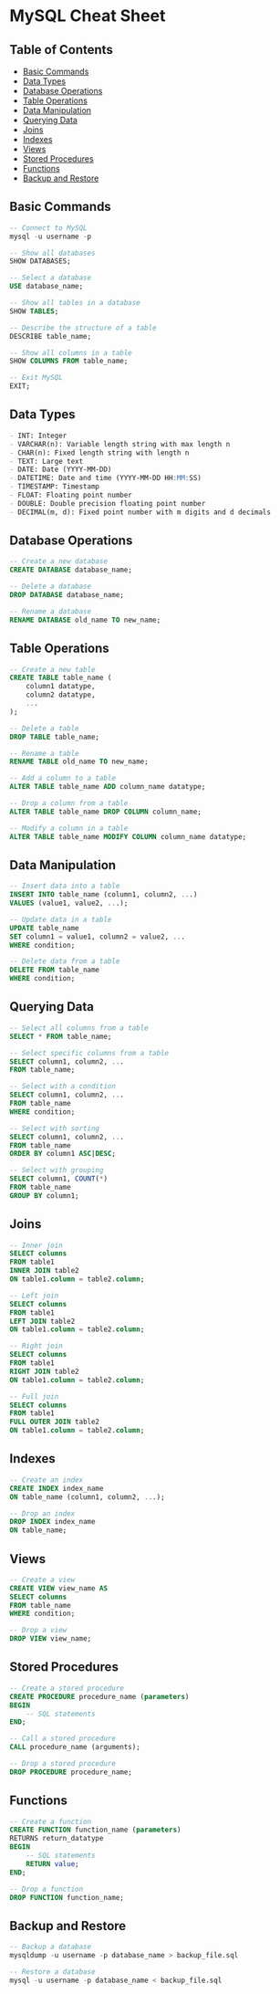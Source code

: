 
# MySQL Cheat Sheet

## Table of Contents
- [Basic Commands](#basic-commands)
- [Data Types](#data-types)
- [Database Operations](#database-operations)
- [Table Operations](#table-operations)
- [Data Manipulation](#data-manipulation)
- [Querying Data](#querying-data)
- [Joins](#joins)
- [Indexes](#indexes)
- [Views](#views)
- [Stored Procedures](#stored-procedures)
- [Functions](#functions)
- [Backup and Restore](#backup-and-restore)

## Basic Commands
```sql
-- Connect to MySQL
mysql -u username -p

-- Show all databases
SHOW DATABASES;

-- Select a database
USE database_name;

-- Show all tables in a database
SHOW TABLES;

-- Describe the structure of a table
DESCRIBE table_name;

-- Show all columns in a table
SHOW COLUMNS FROM table_name;

-- Exit MySQL
EXIT;
```

## Data Types
```markdown
- INT: Integer
- VARCHAR(n): Variable length string with max length n
- CHAR(n): Fixed length string with length n
- TEXT: Large text
- DATE: Date (YYYY-MM-DD)
- DATETIME: Date and time (YYYY-MM-DD HH:MM:SS)
- TIMESTAMP: Timestamp
- FLOAT: Floating point number
- DOUBLE: Double precision floating point number
- DECIMAL(m, d): Fixed point number with m digits and d decimals
```

## Database Operations
```sql
-- Create a new database
CREATE DATABASE database_name;

-- Delete a database
DROP DATABASE database_name;

-- Rename a database
RENAME DATABASE old_name TO new_name;
```

## Table Operations
```sql
-- Create a new table
CREATE TABLE table_name (
    column1 datatype,
    column2 datatype,
    ...
);

-- Delete a table
DROP TABLE table_name;

-- Rename a table
RENAME TABLE old_name TO new_name;

-- Add a column to a table
ALTER TABLE table_name ADD column_name datatype;

-- Drop a column from a table
ALTER TABLE table_name DROP COLUMN column_name;

-- Modify a column in a table
ALTER TABLE table_name MODIFY COLUMN column_name datatype;
```

## Data Manipulation
```sql
-- Insert data into a table
INSERT INTO table_name (column1, column2, ...)
VALUES (value1, value2, ...);

-- Update data in a table
UPDATE table_name
SET column1 = value1, column2 = value2, ...
WHERE condition;

-- Delete data from a table
DELETE FROM table_name
WHERE condition;
```

## Querying Data
```sql
-- Select all columns from a table
SELECT * FROM table_name;

-- Select specific columns from a table
SELECT column1, column2, ...
FROM table_name;

-- Select with a condition
SELECT column1, column2, ...
FROM table_name
WHERE condition;

-- Select with sorting
SELECT column1, column2, ...
FROM table_name
ORDER BY column1 ASC|DESC;

-- Select with grouping
SELECT column1, COUNT(*)
FROM table_name
GROUP BY column1;
```

## Joins
```sql
-- Inner join
SELECT columns
FROM table1
INNER JOIN table2
ON table1.column = table2.column;

-- Left join
SELECT columns
FROM table1
LEFT JOIN table2
ON table1.column = table2.column;

-- Right join
SELECT columns
FROM table1
RIGHT JOIN table2
ON table1.column = table2.column;

-- Full join
SELECT columns
FROM table1
FULL OUTER JOIN table2
ON table1.column = table2.column;
```

## Indexes
```sql
-- Create an index
CREATE INDEX index_name
ON table_name (column1, column2, ...);

-- Drop an index
DROP INDEX index_name
ON table_name;
```

## Views
```sql
-- Create a view
CREATE VIEW view_name AS
SELECT columns
FROM table_name
WHERE condition;

-- Drop a view
DROP VIEW view_name;
```

## Stored Procedures
```sql
-- Create a stored procedure
CREATE PROCEDURE procedure_name (parameters)
BEGIN
    -- SQL statements
END;

-- Call a stored procedure
CALL procedure_name (arguments);

-- Drop a stored procedure
DROP PROCEDURE procedure_name;
```

## Functions
```sql
-- Create a function
CREATE FUNCTION function_name (parameters)
RETURNS return_datatype
BEGIN
    -- SQL statements
    RETURN value;
END;

-- Drop a function
DROP FUNCTION function_name;
```

## Backup and Restore
```sql
-- Backup a database
mysqldump -u username -p database_name > backup_file.sql

-- Restore a database
mysql -u username -p database_name < backup_file.sql
```
